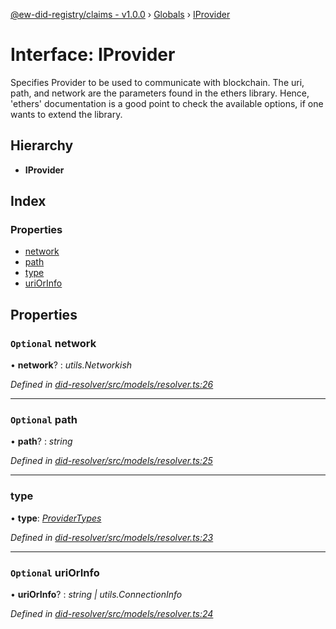 [@ew-did-registry/claims - v1.0.0](../README.md) › [Globals](../globals.md) › [IProvider](iprovider.md)

# Interface: IProvider

Specifies Provider to be used to communicate with blockchain.
The uri, path, and network are the parameters found in the ethers library.
Hence, 'ethers' documentation is a good point to check the available options,
if one wants to extend the library.

## Hierarchy

* **IProvider**

## Index

### Properties

* [network](iprovider.md#optional-network)
* [path](iprovider.md#optional-path)
* [type](iprovider.md#type)
* [uriOrInfo](iprovider.md#optional-uriorinfo)

## Properties

### `Optional` network

• **network**? : *utils.Networkish*

*Defined in [did-resolver/src/models/resolver.ts:26](https://github.com/energywebfoundation/ew-did-registry/blob/d64ff0f/packages/did-resolver/src/models/resolver.ts#L26)*

___

### `Optional` path

• **path**? : *string*

*Defined in [did-resolver/src/models/resolver.ts:25](https://github.com/energywebfoundation/ew-did-registry/blob/d64ff0f/packages/did-resolver/src/models/resolver.ts#L25)*

___

###  type

• **type**: *[ProviderTypes](../enums/providertypes.md)*

*Defined in [did-resolver/src/models/resolver.ts:23](https://github.com/energywebfoundation/ew-did-registry/blob/d64ff0f/packages/did-resolver/src/models/resolver.ts#L23)*

___

### `Optional` uriOrInfo

• **uriOrInfo**? : *string | utils.ConnectionInfo*

*Defined in [did-resolver/src/models/resolver.ts:24](https://github.com/energywebfoundation/ew-did-registry/blob/d64ff0f/packages/did-resolver/src/models/resolver.ts#L24)*
